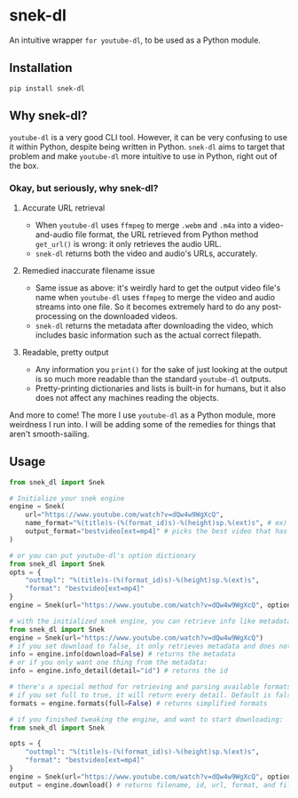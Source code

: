 # snek-dl

An intuitive wrapper `for youtube-dl`, to be used as a Python module.

## Installation
`pip install snek-dl`

## Why snek-dl?

`youtube-dl` is a very good CLI tool. However, it can be very confusing to use it within Python, despite being written
in Python. `snek-dl` aims to target that problem and make `youtube-dl` more intuitive to use in Python, 
right out of the box.  

### Okay, but seriously, why snek-dl?
1. Accurate URL retrieval
    * When `youtube-dl` uses `ffmpeg` to merge `.webm` and `.m4a` into a video-and-audio file format, the URL retrieved 
      from Python method `get_url()` is wrong: it only retrieves the audio URL.
    * `snek-dl` returns both the video and audio's URLs, accurately. 
       
2. Remedied inaccurate filename issue
    * Same issue as above: it's weirdly hard to get the output video file's name when `youtube-dl` uses `ffmpeg` to 
      merge the video and audio streams into one file. So it becomes extremely hard to do any post-processing on the
      downloaded videos.
    * `snek-dl` returns the metadata after downloading the video, which includes basic information such as the actual
      correct filepath.
      
3. Readable, pretty output
    * Any information you `print()` for the sake of just looking at the output is so much more readable than the
      standard `youtube-dl` outputs.
    * Pretty-printing dictionaries and lists is built-in for humans, but it also does not affect any machines reading
      the objects.
      
And more to come! The more I use `youtube-dl` as a Python module, more weirdness I run into. I will be adding some of
the remedies for things that aren't smooth-sailing.

## Usage
```python
from snek_dl import Snek

# Initialize your snek engine
engine = Snek(
    url="https://www.youtube.com/watch?v=dQw4w9WgXcQ",
    name_format="%(title)s-(%(format_id)s)-%(height)sp.%(ext)s", # ex) video_title-(22)-720p.mp4
    output_format="bestvideo[ext=mp4]" # picks the best video that has mp4 extension
)
```
```python
# or you can put youtube-dl's option dictionary
from snek_dl import Snek
opts = {
    "outtmpl": "%(title)s-(%(format_id)s)-%(height)sp.%(ext)s",
    "format": "bestvideo[ext=mp4]"
}
engine = Snek(url="https://www.youtube.com/watch?v=dQw4w9WgXcQ", options=opts)
```
```python
# with the initialized snek engine, you can retrieve info like metadata
from snek_dl import Snek
engine = Snek(url="https://www.youtube.com/watch?v=dQw4w9WgXcQ")
# if you set download to false, it only retrieves metadata and does not trigger the download process. Default is False
info = engine.info(download=False) # returns the metadata
# or if you only want one thing from the metadata:
info = engine.info_detail(detail="id") # returns the id

# there's a special method for retrieving and parsing available formats
# if you set full to true, it will return every detail. Default is false
formats = engine.formats(full=False) # returns simplified formats
```
```python
# if you finished tweaking the engine, and want to start downloading:
from snek_dl import Snek

opts = {
    "outtmpl": "%(title)s-(%(format_id)s)-%(height)sp.%(ext)s",
    "format": "bestvideo[ext=mp4]"
}
engine = Snek(url="https://www.youtube.com/watch?v=dQw4w9WgXcQ", options=opts)
output = engine.download() # returns filename, id, url, format, and filesize after downloading
```